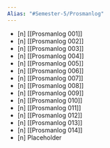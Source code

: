 ```yaml
---
Alias: "#Semester-5/Prosmanlog"
---
```

- [n] [[Prosmanlog 001]]
- [n] [[Prosmanlog 002]]
- [n] [[Prosmanlog 003]]
- [n] [[Prosmanlog 004]]
- [n] [[Prosmanlog 005]]
- [n] [[Prosmanlog 006]]
- [n] [[Prosmanlog 007]]
- [n] [[Prosmanlog 008]]
- [n] [[Prosmanlog 009]]
- [n] [[Prosmanlog 010]]
- [n] [[Prosmanlog 011]]
- [n] [[Prosmanlog 012]]
- [n] [[Prosmanlog 013]]
- [n] [[Prosmanlog 014]] 
- [n] Placeholder